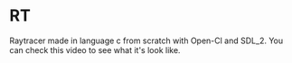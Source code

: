 # RT
Raytracer made in language c from scratch with Open-Cl and SDL_2.
You can check this video to see what it's look like.
